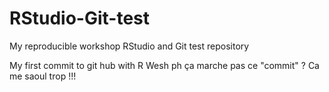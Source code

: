 # RStudio-Git-test
My reproducible workshop RStudio and Git test repository

My first commit to git hub with R
Wesh ph ça marche pas ce "commit" ? Ca me saoul trop !!!